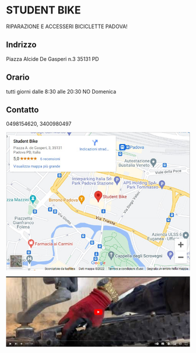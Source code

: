 # STUDENT BIKE 


RIPARAZIONE E ACCESSERI BICICLETTE PADOVA!


## Indrizzo
Piazza Alcide De Gasperi n.3 35131 PD


## Orario
tutti giorni dalle 8:30 alle 20:30 NO Domenica


## Contatto
0498154620, 3400980497


![address](map.jpg)


[![come si cambia camera d'area](pic2.jpeg)](https://www.youtube.com/watch?v=RwD9H7xPb9c) 


